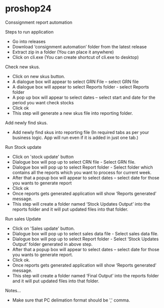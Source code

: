 # proshop24
Conssignment report automation

Steps to run application
* 	Go into releases
*	Download ‘consignment automation’ folder from the latest release
*	Extract zip in a folder (You can place it anywhere)
*	Click on cli.exe (You can create shortcut of cli.exe to desktop)

Check new skus.
*	Click on new skus button.
*	A dialogue box will appear to select GRN File – select GRN file
*	A dialogue box will appear to select Reports folder -	 select Reports folder
*	A pop up box will appear to select dates – select start and date for the period you want check stocks 
*	Click ok
*	This step will generate a new skus file into reporting folder.

Add newly find skus.
*	Add newly find skus into reporting file (In required tabs as per your business logic. App will run even if it is added in just one tab.)


Run Stock update
*	Click on 'stock update' button
*	Dialogue  box will pop up to select CRN file - Select GRN file.
*	Dialogue box will pop up to select Report folder - Select folder which contains all the reports which you want to process for current week.
*	After that a popup box will appear to select dates – select date for those you wants to generate report
*	Click ok
*	Once reports gets generated application will show ‘Reports generated’ message.
*	This step will create a folder named ‘Stock Updates Output’ into the reports folder and it will put updated files into that folder.

 Run sales Update
*	Click on 'Sales update' button.
*	Dialogue  box will pop up to select sales data file - Select sales data file.
*	Dialogue box will pop up to select Report folder - Select ‘Stock Updates Output’ folder generated in above step.
*	After that a popup box will appear to select dates – select date for those you wants to generate report.
*	Click ok.
*	Once reports gets generated application will show ‘Reports generated’ message.
*	This step will create a folder named ‘Final Output’ into the reports folder and it will put updated files into that folder.



Notes...
* Make sure that PC delimation format should be ',' comma.



